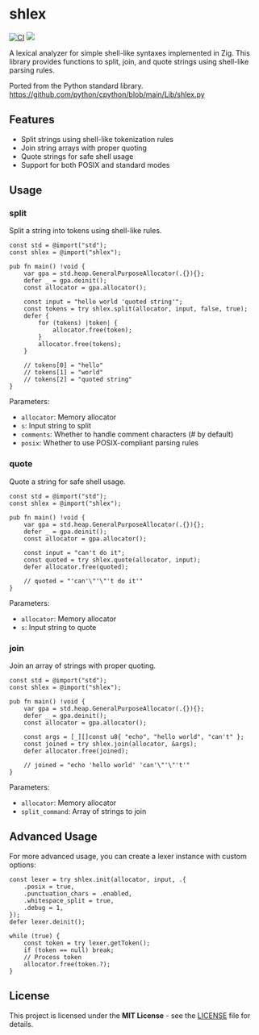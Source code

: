 # shlex

[![CI](https://github.com/dying-will-bullet/shlex/actions/workflows/ci.yaml/badge.svg)](https://github.com/dying-will-bullet/shlex/actions/workflows/ci.yaml)
![](https://img.shields.io/badge/language-zig-%23ec915c)

A lexical analyzer for simple shell-like syntaxes implemented in Zig. This library provides functions to split, join, and quote strings using shell-like parsing rules.

Ported from the Python standard library. https://github.com/python/cpython/blob/main/Lib/shlex.py

## Features

- Split strings using shell-like tokenization rules
- Join string arrays with proper quoting
- Quote strings for safe shell usage
- Support for both POSIX and standard modes

## Usage

### split

Split a string into tokens using shell-like rules.

```zig
const std = @import("std");
const shlex = @import("shlex");

pub fn main() !void {
    var gpa = std.heap.GeneralPurposeAllocator(.{}){};
    defer _ = gpa.deinit();
    const allocator = gpa.allocator();

    const input = "hello world 'quoted string'";
    const tokens = try shlex.split(allocator, input, false, true);
    defer {
        for (tokens) |token| {
            allocator.free(token);
        }
        allocator.free(tokens);
    }

    // tokens[0] = "hello"
    // tokens[1] = "world"
    // tokens[2] = "quoted string"
}
```

Parameters:
- `allocator`: Memory allocator
- `s`: Input string to split
- `comments`: Whether to handle comment characters (# by default)
- `posix`: Whether to use POSIX-compliant parsing rules

### quote

Quote a string for safe shell usage.

```zig
const std = @import("std");
const shlex = @import("shlex");

pub fn main() !void {
    var gpa = std.heap.GeneralPurposeAllocator(.{}){};
    defer _ = gpa.deinit();
    const allocator = gpa.allocator();

    const input = "can't do it";
    const quoted = try shlex.quote(allocator, input);
    defer allocator.free(quoted);

    // quoted = "'can'\"'\"'t do it'"
}
```

Parameters:
- `allocator`: Memory allocator
- `s`: Input string to quote

### join

Join an array of strings with proper quoting.

```zig
const std = @import("std");
const shlex = @import("shlex");

pub fn main() !void {
    var gpa = std.heap.GeneralPurposeAllocator(.{}){};
    defer _ = gpa.deinit();
    const allocator = gpa.allocator();

    const args = [_][]const u8{ "echo", "hello world", "can't" };
    const joined = try shlex.join(allocator, &args);
    defer allocator.free(joined);

    // joined = "echo 'hello world' 'can'\"'\"'t'"
}
```

Parameters:
- `allocator`: Memory allocator
- `split_command`: Array of strings to join


## Advanced Usage

For more advanced usage, you can create a lexer instance with custom options:

```zig
const lexer = try shlex.init(allocator, input, .{
    .posix = true,
    .punctuation_chars = .enabled,
    .whitespace_split = true,
    .debug = 1,
});
defer lexer.deinit();

while (true) {
    const token = try lexer.getToken();
    if (token == null) break;
    // Process token
    allocator.free(token.?);
}
```

## License

This project is licensed under the **MIT License** - see the [LICENSE](LICENSE) file for details.

